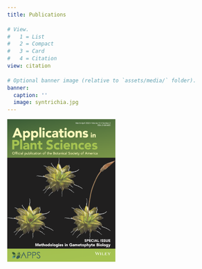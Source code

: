 ```yaml
---
title: Publications

# View.
#   1 = List
#   2 = Compact
#   3 = Card
#   4 = Citation
view: citation

# Optional banner image (relative to `assets/media/` folder).
banner:
  caption: ''
  image: syntrichia.jpg
---
```


<a href="2022_apps_rflp"><img src="apps_cover.png" alt="My artwork made the cover of the <i> APPS </i> special issue <i> Methodologies in Gametophyte Biology</i>" width="250"/>
